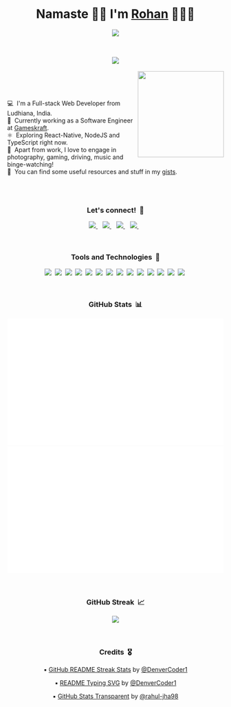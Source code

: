 <h1 align='center'>
  Namaste 🙏🏼 I'm <a href="https://rohangupta.xyz/">Rohan</a> 👨🏻‍💻
</h1>

<p align='center'>
  <img src="https://img.shields.io/badge/dynamic/json?color=054C8A&labelColor=033057&label=Profile%20Views&prefix=%20&query=value&suffix=%20&url=https%3A%2F%2Fapi.countapi.xyz%2Fhit%2Fdemondaddy%2Fecfc869b-0c97-4e43-ba47-f9d06ca0c182&style=for-the-badge&logo=github">
</p>
<br />
<p align="center">
  <a href="https://github.com/DenverCoder1/readme-typing-svg"><img src="https://readme-typing-svg.herokuapp.com/?lines=Full-stack%20web%20developer%20;Learning%20something%20new%20everyday%20;Feelings%20are%20for%20JavaScript%21%20&center=true&width=380&height=25"></a>
</p>

<img align='right' src="https://user-images.githubusercontent.com/39908472/147855320-9b7143fc-d931-4810-b16f-174cd761f993.png" height="200" width="200">
<br />
<br />
<br />
<p align='left'>
  💻&nbsp; I'm a Full-stack Web Developer from Ludhiana, India.<br />
  💼&nbsp; Currently working as a Software Engineer at <a href='https://www.gameskraft.com/'>Gameskraft</a>.<br />
  ⚛️&nbsp; Exploring React-Native, NodeJS and TypeScript right now.<br />
  📸&nbsp; Apart from work, I love to engage in photography, gaming, driving, music and binge-watching!<br />
  📒&nbsp; You can find some useful resources and stuff in my <a href='https://gist.github.com/DemonDaddy22'>gists</a>.<br />
</p>

<br />
<br />

<h3 align='center'>Let's connect!&nbsp;&nbsp;🤝</h3>
<p align='center'>
  <a href="https://www.linkedin.com/in/rohangupta22/">
    <img src="https://img.shields.io/badge/linkedin-%230077B5.svg?&style=for-the-badge&logo=linkedin&logoColor=white" />
  </a>&nbsp;&nbsp;
  <a href="https://instagram.com/shadesofdemon">
    <img src="https://img.shields.io/badge/instagram-%23E4405F.svg?&style=for-the-badge&logo=instagram&logoColor=white" />        
  </a>&nbsp;&nbsp;
  <a href="https://unsplash.com/@shades_of_demon">
    <img src="https://img.shields.io/badge/unsplash-%23111111.svg?&style=for-the-badge&logo=unsplash&logoColor=white" />        
  </a>&nbsp;&nbsp;
  <a href="https://twitter.com/Showstopper_RG">
    <img src="https://img.shields.io/badge/twitter-%231DA1F2.svg?&style=for-the-badge&logo=twitter&logoColor=white" />        
  </a>&nbsp;&nbsp;
</p>

<br />

<h3 align='center'>Tools and Technologies&nbsp;&nbsp;🧰</h3>
<p align='center'>
  <img src='https://img.shields.io/badge/JavaScript-212121?style=for-the-badge&logo=javascript&logoColor=F7DF1E'>&nbsp;
  <img src='https://img.shields.io/badge/React-282d33?style=for-the-badge&logo=react&logoColor=61dafb'>&nbsp;
  <img src='https://img.shields.io/badge/NodeJS-026e00?style=for-the-badge&logo=javascript&logoColor=eaf5e9'>&nbsp;
  <img src='https://img.shields.io/badge/SASS-d75893?style=for-the-badge&logo=sass&logoColor=white'>&nbsp;
  <img src='https://img.shields.io/badge/HTML-E34F26?style=for-the-badge&logo=html5&logoColor=white'>&nbsp;
  <img src='https://img.shields.io/badge/CSS-1572B6?style=for-the-badge&logo=css3&logoColor=white'>&nbsp;
  <img src='https://img.shields.io/badge/TypeScript-007ACC?style=for-the-badge&logo=typescript&logoColor=white'>&nbsp;
  <img src='https://img.shields.io/badge/styled--components-CC6699?style=for-the-badge&logo=styled-components&logoColor=white'>&nbsp;
  <img src='https://img.shields.io/badge/Bootstrap-563D7C?style=for-the-badge&logo=bootstrap&logoColor=white'>&nbsp;
  <img src='https://img.shields.io/badge/Express-404D59?style=for-the-badge&logo=express&logoColor=white'>&nbsp;
  <img src='https://img.shields.io/badge/MongoDB-4EA94B?style=for-the-badge&logo=mongodb&logoColor=white'>&nbsp;
  <img src='https://img.shields.io/badge/Java-ED8B00?style=for-the-badge&logo=java&logoColor=white'>&nbsp;
  <img src='https://img.shields.io/badge/Git-bf2c15?style=for-the-badge&logo=git&logoColor=white'>&nbsp;
  <img src='https://img.shields.io/badge/VSCode-0078D4?style=for-the-badge&logo=visual%20studio%20code&logoColor=white'>&nbsp;
</p>

<br />

<h3 align='center'>GitHub Stats&nbsp;&nbsp;📊</h3>
<p align='center'>
  <img src='https://github.com/DemonDaddy22/github-stats-transparent/blob/output/generated/overview.svg'>
  <img src='https://github.com/DemonDaddy22/github-stats-transparent/blob/output/generated/languages.svg'>
</p>

<br />

<h3 align='center'>GitHub Streak&nbsp;&nbsp;📈</h3>
<p align='center'>
  <img src='https://github-readme-streak-stats.herokuapp.com/?user=DemonDaddy22&hide_border=true&background=00000000&stroke=777777&sideNums=4488FF&currStreakNum=4488FF&ring=45CEA2&fire=4488FF&currStreakLabel=68C2F5&sideLabels=68C2F5&dates=54AF9C'>
</p>

<br />

<h3 align='center'>Credits&nbsp;&nbsp;🎖</h3>
<p align='center'>
  <p align='center'>▪️ <a href="https://github.com/DenverCoder1/readme-typing-svg">GitHub README Streak Stats</a> by <a href="https://github.com/DenverCoder1">@DenverCoder1</a></p>
  <p align='center'>▪️ <a href="https://github.com/DenverCoder1/readme-typing-svg">README Typing SVG</a> by <a href="https://github.com/DenverCoder1">@DenverCoder1</a></p>
  <p align='center'>▪️ <a href="https://github.com/rahul-jha98/github-stats-transparent">GitHub Stats Transparent</a> by <a href="https://github.com/rahul-jha98">@rahul-jha98</a></p>
</p>
